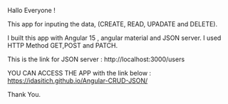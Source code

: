 Hallo Everyone !

This app for inputing the data, (CREATE, READ, UPADATE and DELETE).

I built this app with Angular 15 , angular material and JSON server.
I used HTTP Method GET,POST and PATCH.

This is the link for JSON server :
http://localhost:3000/users

YOU CAN ACCESS THE APP with the link below :
https://idasitich.github.io/Angular-CRUD-JSON/

Thank You.

